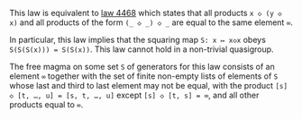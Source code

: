 This law is equivalent to [law 4468](https://teorth.github.io/equational_theories/implications/?4468) which states that all products `x ◇ (y ◇ x)` and all products of the form `(_ ◇ _) ◇ _` are equal to the same element `∞`.

In particular, this law implies that the squaring map `S: x ↦ x◇x` obeys `S(S(S(x))) = S(S(x))`.  This law cannot hold in a non-trivial quasigroup.

The free magma on some set `S` of generators for this law consists of an element `∞` together with the set of finite non-empty lists of elements of `S` whose last and third to last element may not be equal, with the product `[s] ◇ [t, …, u] = [s, t, …, u]` except `[s] ◇ [t, s] = ∞`, and all other products equal to `∞`.
